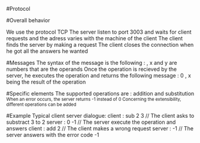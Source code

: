 #Protocol

#Overall behavior

We use the protocol TCP
The server listen to port 3003 and waits for client requests and the adress varies with the machine of the client
The client finds the server by making a request
The client closes the connection when he got all the answers he wanted

#Messages
The syntax of the message is the following :
	<operation> <x> <y>, x and y are numbers that are the operands
Once the operation is recieved by the server, he executes the operation and returns the following message :
0 <x>, x being the result of the operation

#Specific elements
The supported operations are : addition <add> and substitution <sub>
When an error occurs, the server returns -1 instead of 0
Concerning the extensibility, different operations can be added

#Example
Typical client server dialogue:
client : sub 2 3 // The client asks to substract 3 to 2
server : 0 -1    // The server execute the operation and answers
client : add 2   // The client makes a wrong request
server : -1      // The server answers with the error code -1